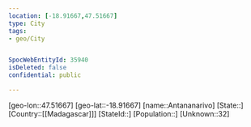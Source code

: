 ```yaml
---
location: [-18.91667,47.51667]
type: City
tags:
- geo/City


SpocWebEntityId: 35940
isDeleted: false
confidential: public

---
```

[geo-lon::47.51667]
[geo-lat::-18.91667]
[name::Antananarivo]
[State::]
[Country::[[Madagascar]]]
[StateId::]
[Population::]
[Unknown::32]

